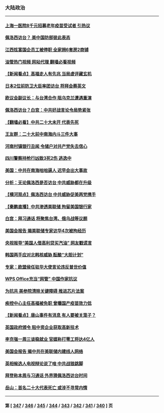 ### 大陆政治
---
#### [上海一医院8千元招募老年疫苗受试者 引热议](../../pages/ncid277/n13790026.md?07272045) 
#### [佩洛西访台？ 美中国防部彼此表态](../../pages/ncid277/n13790021.md?07272045) 
#### [江西炫富国企员工被停职 全家拥6套房2商铺](../../pages/ncid277/n13789862.md?07272045) 
#### [油管热门视频 网站代理 翻墙必看视频](http://209.222.30.114:81/youtube.html?07272045)
#### [【新闻看点】高福走人有先兆 当局虚评藏玄机](../../pages/ncid277/n13789564.md?07272045) 
#### [日本2位前防卫大臣率团访台 将拜会蔡英文](../../pages/ncid277/n13789838.md?07272045) 
#### [欧议会副议长：与台湾合作 阻乌克兰遭遇重演](../../pages/ncid277/n13789753.md?07272045) 
#### [佩洛西访台？白宫：中共好战言论令局势紧张](../../pages/ncid277/n13789687.md?07272045) 
#### [【翻墙必看】中共二十大未开 代表先死](../../pages/ncid277/n13789677.md?07272045) 
#### [王友群：二十大前中南海内斗三件大事](../../pages/ncid277/n13789729.md?07272045) 
#### [河南村镇银行丑闻 令储户对共产党失去信心](../../pages/ncid277/n13789619.md?07272045) 
#### [四川警察持枪行凶致3死2伤 逃逸中](../../pages/ncid277/n13789724.md?07272045) 
#### [美国：中共在南海咄咄逼人 迟早会出大事故](../../pages/ncid277/n13789655.md?07272045) 
#### [分析：无论佩洛西是否访台 中共威胁都在升级](../../pages/ncid277/n13789534.md?07272045) 
#### [【横河观点】佩洛西访台 中共威胁促美两党携手](../../pages/ncid277/n13789610.md?07272045) 
#### [【秦鹏直播】中共渗透美联储 拘留美国银行家](../../pages/ncid277/n13789607.md?07272045) 
#### [白宫：拜习通话 将聚焦台湾、俄乌战等议题](../../pages/ncid277/n13789569.md?07272045) 
#### [美国会报告 揭美联储专家访华4次被拘经历](../../pages/ncid277/n13789570.md?07272045) 
#### [央视报导“美国人借高利贷买汽油” 网友戳谎言](../../pages/ncid277/n13789551.md?07272045) 
#### [韩国两手应对北韩核威胁 酝酿“大胆计划”](../../pages/ncid277/n13789562.md?07272045) 
#### [专家：欧盟侯任驻华大使言论违反普世价值](../../pages/ncid277/n13789381.md?07272045) 
#### [WPS Office充当“网管” 中国作家抗议](../../pages/ncid277/n13789558.md?07272045) 
#### [为抗共 美参院清除关键障碍 推进芯片法案](../../pages/ncid277/n13789542.md?07272045) 
#### [疾控中心主任高福被免职 曾曝国产疫苗效力低](../../pages/ncid277/n13789506.md?07272045) 
#### [【新闻看点】唐山事件有消息 有人要被关笼子？](../../pages/ncid277/n13788937.md?07272045) 
#### [英国政府颁令 阻中资企业获取高新技术](../../pages/ncid277/n13789529.md?07272045) 
#### [李克强一周三谈稳就业 官媒称打零工将达4亿人](../../pages/ncid277/n13788931.md?07272045) 
#### [美国会报告 揭中共在美联储内建线人网络](../../pages/ncid277/n13789469.md?07272045) 
#### [英相候选人电视辩论说了啥 中共战狼跳脚](../../pages/ncid277/n13789383.md?07272045) 
#### [拜登称本周与习通话 外界猜佩洛西访台时间](../../pages/ncid277/n13789326.md?07272045) 
#### [岳山：首名二十大代表死亡 或涉不寻常内情](../../pages/ncid277/n13789290.md?07272045) 

---
#### 第 [ [347](./347.md?07272045) / [346](./346.md?07272045) / [345](./345.md?07272045) / [344](./344.md?07272045) / [343](./343.md?07272045) / [342](./342.md?07272045) / [341](./341.md?07272045) / [340](./340.md?07272045) ] 页

